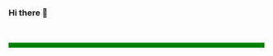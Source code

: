 ### Hi there 👋

<!--
**hetvidesai03/hetvidesai03** is a ✨ _special_ ✨ repository because its `README.md` (this file) appears on your GitHub profile.

Here are some ideas to get you started:

- 🔭 I’m currently working on ...
- 🌱 I’m currently learning ...
- 👯 I’m looking to collaborate on ...
- 🤔 I’m looking for help with ...
- 💬 Ask me about ...
- 📫 How to reach me: ...
- 😄 Pronouns: ...
- ⚡ Fun fact: ...
-->
<html>
<head>
<style>
#mycanvas {
	display: block;
	border: 5px solid green;
	margin: 50px auto;
}
</style>
</head>
<body>
<canvas onclick="addBall()" id="mycanvas"></canvas>
<script src="bb_script.js"></script>
</body>
</html>
